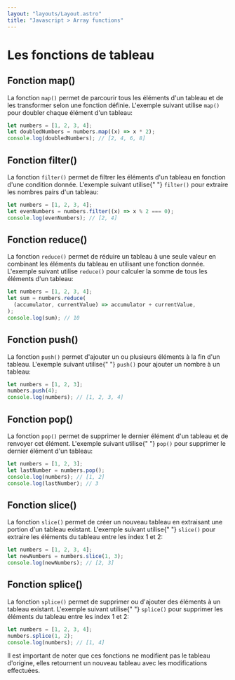 ```yaml
---
layout: "layouts/Layout.astro"
title: "Javascript > Array functions"
---
```


# Les fonctions de tableau

## Fonction map()

La fonction <code>map()</code> permet de parcourir tous les éléments
d'un tableau et de les transformer selon une fonction définie. L'exemple
suivant utilise <code>map()</code> pour doubler chaque élément d'un
tableau:

```js
let numbers = [1, 2, 3, 4];
let doubledNumbers = numbers.map((x) => x * 2);
console.log(doubledNumbers); // [2, 4, 6, 8]
```

## Fonction filter()

La fonction <code>filter()</code> permet de filtrer les éléments d'un
tableau en fonction d'une condition donnée. L'exemple suivant utilise{" "}
<code>filter()</code> pour extraire les nombres pairs d'un tableau:

```js
let numbers = [1, 2, 3, 4];
let evenNumbers = numbers.filter((x) => x % 2 === 0);
console.log(evenNumbers); // [2, 4]
```

## Fonction reduce()

La fonction <code>reduce()</code> permet de réduire un tableau à une
seule valeur en combinant les éléments du tableau en utilisant une
fonction donnée. L'exemple suivant utilise <code>reduce()</code> pour
calculer la somme de tous les éléments d'un tableau:

```js
let numbers = [1, 2, 3, 4];
let sum = numbers.reduce(
  (accumulator, currentValue) => accumulator + currentValue,
);
console.log(sum); // 10
```

## Fonction push()

La fonction <code>push()</code> permet d'ajouter un ou plusieurs
éléments à la fin d'un tableau. L'exemple suivant utilise{" "}
<code>push()</code> pour ajouter un nombre à un tableau:

```js
let numbers = [1, 2, 3];
numbers.push(4);
console.log(numbers); // [1, 2, 3, 4]
```

## Fonction pop()

La fonction <code>pop()</code> permet de supprimer le dernier élément
d'un tableau et de renvoyer cet élément. L'exemple suivant utilise{" "}
<code>pop()</code> pour supprimer le dernier élément d'un tableau:

```js
let numbers = [1, 2, 3];
let lastNumber = numbers.pop();
console.log(numbers); // [1, 2]
console.log(lastNumber); // 3
```

## Fonction slice()

La fonction <code>slice()</code> permet de créer un nouveau tableau en
extraisant une portion d'un tableau existant. L'exemple suivant utilise{" "}
<code>slice()</code> pour extraire les éléments du tableau entre les
index 1 et 2:

```js
let numbers = [1, 2, 3, 4];
let newNumbers = numbers.slice(1, 3);
console.log(newNumbers); // [2, 3]
```

## Fonction splice()

La fonction <code>splice()</code> permet de supprimer ou d'ajouter des
éléments à un tableau existant. L'exemple suivant utilise{" "}
<code>splice()</code> pour supprimer les éléments du tableau entre les
index 1 et 2:

```js
let numbers = [1, 2, 3, 4];
numbers.splice(1, 2);
console.log(numbers); // [1, 4]
```

Il est important de noter que ces fonctions ne modifient pas le tableau
d'origine, elles retournent un nouveau tableau avec les modifications
effectuées.
